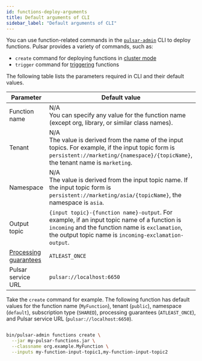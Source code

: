 ```yaml
---
id: functions-deploy-arguments
title: Default arguments of CLI
sidebar_label: "Default arguments of CLI"
---
```


You can use function-related commands in the [`pulsar-admin`](/tools/pulsar-admin/) CLI to deploy functions. Pulsar provides a variety of commands, such as: 
* `create` command for deploying functions in [cluster mode](functions-deploy-cluster.md)
* `trigger` command for [triggering](functions-deploy-trigger.md) functions

The following table lists the parameters required in CLI and their default values.

| Parameter | Default value| 
|----------|----------------| 
| Function name | N/A <br />You can specify any value for the function name (except org, library, or similar class names). 
Tenant | N/A <br />The value is derived from the name of the input topics. For example, if the input topic form is `persistent://marketing/{namespace}/{topicName}`, the tenant name is `marketing`.| 
| Namespace | N/A <br />The value is derived from the input topic name. If the input topic form is `persistent://marketing/asia/{topicName}`, the namespace is `asia`.| 
| Output topic | `{input topic}-{function name}-output`. For example, if an input topic name of a function is `incoming` and the function name is `exclamation`, the output topic name is `incoming-exclamation-output`.| 
| [Processing guarantees](functions-concepts.md#processing-guarantees-and-subscription-types) | `ATLEAST_ONCE` |
| Pulsar service URL | `pulsar://localhost:6650`| 


Take the `create` command for example. The following function has default values for the function name (`MyFunction`), tenant (`public`), namespace (`default`), subscription type (`SHARED`), processing guarantees (`ATLEAST_ONCE`), and Pulsar service URL (`pulsar://localhost:6650`).

```bash

bin/pulsar-admin functions create \
  --jar my-pulsar-functions.jar \
  --classname org.example.MyFunction \
  --inputs my-function-input-topic1,my-function-input-topic2

```



